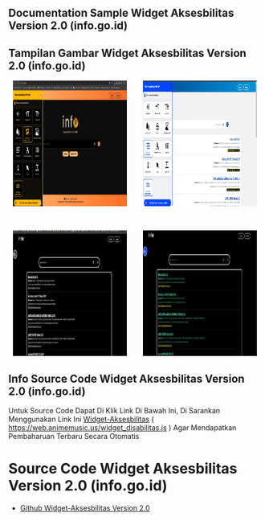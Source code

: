 ## Documentation Sample Widget Aksesbilitas Version 2.0 (info.go.id)


## Tampilan Gambar Widget Aksesbilitas Version 2.0 (info.go.id)

<p align="center">
 <img width="45%" height="250" src="https://raw.githubusercontent.com/fathulhudoyo/sample_widget_aksesbilitas/2.0/ScreenShot%20Widget/SS1.jpg" alt="widget_ss1">&emsp;&emsp;
 <span>
 <img width="45%" height="250" src="https://raw.githubusercontent.com/fathulhudoyo/sample_widget_aksesbilitas/2.0/ScreenShot%20Widget/SS2.jpg" alt="widget_ss2"></span>
</p> <br>
<p align="center">
 <img width="45%" height="250"src="https://raw.githubusercontent.com/fathulhudoyo/sample_widget_aksesbilitas/2.0/ScreenShot%20Widget/SS3.jpg" alt="widget_ss3">&emsp;&emsp;
 <span>
  <img width="45%" height="250" src="https://raw.githubusercontent.com/fathulhudoyo/sample_widget_aksesbilitas/2.0/ScreenShot%20Widget/SS4.jpg" alt="widget_ss4"></span>
</p>

## Info Source Code Widget Aksesbilitas Version 2.0 (info.go.id)

  Untuk Source Code Dapat Di Klik Link Di Bawah Ini, Di Sarankan Menggunakan Link Ini [Widget-Aksesbilitas](https://web.animemusic.us/widget_disabilitas.js) ( https://web.animemusic.us/widget_disabilitas.js ) Agar Mendapatkan Pembaharuan Terbaru Secara Otomatis
  
# Source Code  Widget Aksesbilitas Version 2.0 (info.go.id)

- [Github Widget-Aksesbilitas Version 2.0](https://github.com/fathulhudoyo/Fitur_Disabilitas/tree/2.0)